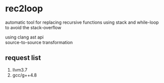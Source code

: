 rec2loop
====
automatic tool for replacing recursive functions using stack and while-loop to avoid the stack-overflow  

using clang ast api  
source-to-source transformation  

##  request list
1. llvm3.7
2. gcc/g++4.8
